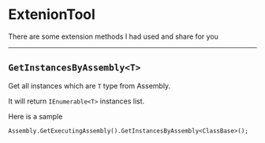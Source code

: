 # ExtenionTool

There are some extension methods I had used and share for you

----

## `GetInstancesByAssembly<T>`

Get all instances which are `T` type from Assembly.

It will return `IEnumerable<T>` instances list.

Here is a sample

    Assembly.GetExecutingAssembly().GetInstancesByAssembly<ClassBase>();




